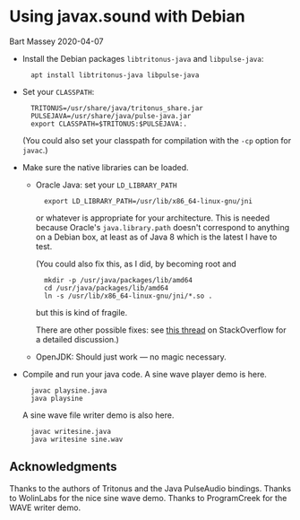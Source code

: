 # Using javax.sound with Debian
Bart Massey 2020-04-07

* Install the Debian packages `libtritonus-java` and
  `libpulse-java`:

        apt install libtritonus-java libpulse-java

* Set your `CLASSPATH`:

        TRITONUS=/usr/share/java/tritonus_share.jar
        PULSEJAVA=/usr/share/java/pulse-java.jar
        export CLASSPATH=$TRITONUS:$PULSEJAVA:.

  (You could also set your classpath for compilation with
  the `-cp` option for `javac`.)

* Make sure the native libraries can be loaded.

    * Oracle Java: set your `LD_LIBRARY_PATH`

            export LD_LIBRARY_PATH=/usr/lib/x86_64-linux-gnu/jni

      or whatever is appropriate for your architecture. This
      is needed because Oracle's `java.library.path` doesn't
      correspond to anything on a Debian box, at least as of
      Java 8 which is the latest I have to test.

      (You could also fix this, as I did, by becoming root and
      
            mkdir -p /usr/java/packages/lib/amd64
            cd /usr/java/packages/lib/amd64
            ln -s /usr/lib/x86_64-linux-gnu/jni/*.so .

      but this is kind of fragile.

      There are other possible fixes: see
      [this thread](https://stackoverflow.com/questions/6736235/set-java-system-properties-with-a-configuration-file)
      on StackOverflow for a detailed discussion.)

    * OpenJDK: Should just work — no magic necessary.

* Compile and run your java code. A sine wave player demo is
  here.

        javac playsine.java
        java playsine


  A sine wave file writer demo is also here.

        javac writesine.java
        java writesine sine.wav

## Acknowledgments

Thanks to the authors of Tritonus and the Java PulseAudio
bindings. Thanks to WolinLabs for the nice sine wave demo.
Thanks to ProgramCreek for the WAVE writer demo.
